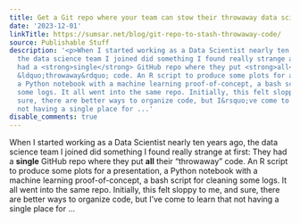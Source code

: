 ```yaml
---
title: Get a Git repo where your team can stow their throwaway data science code!
date: '2023-12-01'
linkTitle: https://sumsar.net/blog/git-repo-to-stash-throwaway-code/
source: Publishable Stuff
description: '<p>When I started working as a Data Scientist nearly ten years ago,
  the data science team I joined did something I found really strange at first: They
  had a <strong>single</strong> GitHub repo where they put <strong>all</strong> their
  &ldquo;throwaway&rdquo; code. An R script to produce some plots for a presentation,
  a Python notebook with a machine learning proof-of-concept, a bash script for cleaning
  some logs. It all went into the same repo. Initially, this felt sloppy to me, and
  sure, there are better ways to organize code, but I&rsquo;ve come to learn that
  not having a single place for ...'
disable_comments: true
---
```

<p>When I started working as a Data Scientist nearly ten years ago, the data science team I joined did something I found really strange at first: They had a <strong>single</strong> GitHub repo where they put <strong>all</strong> their &ldquo;throwaway&rdquo; code. An R script to produce some plots for a presentation, a Python notebook with a machine learning proof-of-concept, a bash script for cleaning some logs. It all went into the same repo. Initially, this felt sloppy to me, and sure, there are better ways to organize code, but I&rsquo;ve come to learn that not having a single place for ...